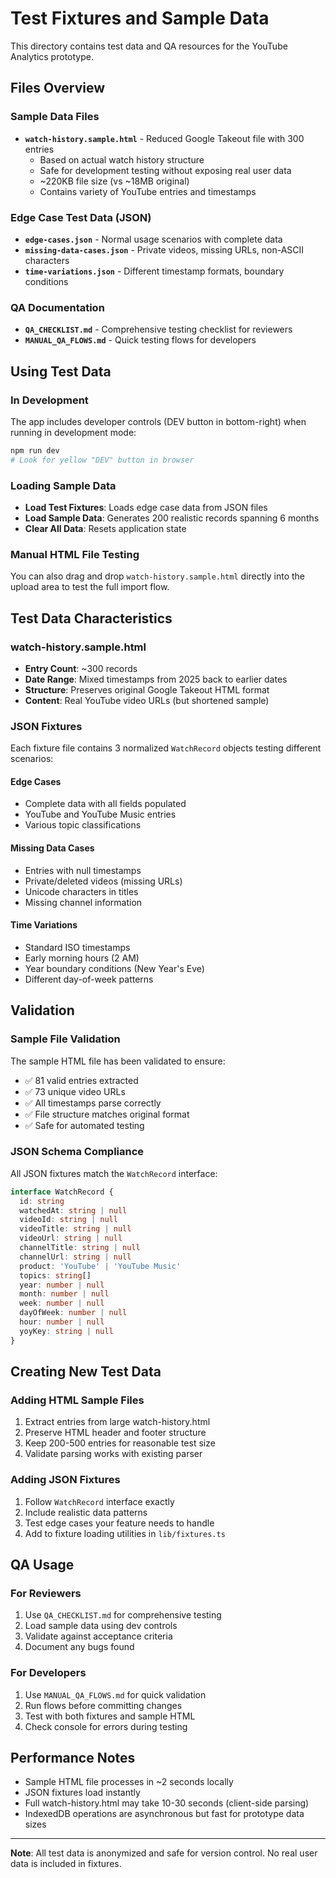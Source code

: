 # Test Fixtures and Sample Data

This directory contains test data and QA resources for the YouTube Analytics prototype.

## Files Overview

### Sample Data Files
- **`watch-history.sample.html`** - Reduced Google Takeout file with 300 entries
  - Based on actual watch history structure
  - Safe for development testing without exposing real user data
  - ~220KB file size (vs ~18MB original)
  - Contains variety of YouTube entries and timestamps

### Edge Case Test Data (JSON)
- **`edge-cases.json`** - Normal usage scenarios with complete data
- **`missing-data-cases.json`** - Private videos, missing URLs, non-ASCII characters
- **`time-variations.json`** - Different timestamp formats, boundary conditions

### QA Documentation
- **`QA_CHECKLIST.md`** - Comprehensive testing checklist for reviewers
- **`MANUAL_QA_FLOWS.md`** - Quick testing flows for developers

## Using Test Data

### In Development
The app includes developer controls (DEV button in bottom-right) when running in development mode:

```bash
npm run dev
# Look for yellow "DEV" button in browser
```

### Loading Sample Data
- **Load Test Fixtures**: Loads edge case data from JSON files
- **Load Sample Data**: Generates 200 realistic records spanning 6 months
- **Clear All Data**: Resets application state

### Manual HTML File Testing
You can also drag and drop `watch-history.sample.html` directly into the upload area to test the full import flow.

## Test Data Characteristics

### watch-history.sample.html
- **Entry Count**: ~300 records
- **Date Range**: Mixed timestamps from 2025 back to earlier dates
- **Structure**: Preserves original Google Takeout HTML format
- **Content**: Real YouTube video URLs (but shortened sample)

### JSON Fixtures
Each fixture file contains 3 normalized `WatchRecord` objects testing different scenarios:

#### Edge Cases
- Complete data with all fields populated
- YouTube and YouTube Music entries
- Various topic classifications

#### Missing Data Cases  
- Entries with null timestamps
- Private/deleted videos (missing URLs)
- Unicode characters in titles
- Missing channel information

#### Time Variations
- Standard ISO timestamps
- Early morning hours (2 AM)
- Year boundary conditions (New Year's Eve)
- Different day-of-week patterns

## Validation

### Sample File Validation
The sample HTML file has been validated to ensure:
- ✅ 81 valid entries extracted 
- ✅ 73 unique video URLs
- ✅ All timestamps parse correctly
- ✅ File structure matches original format
- ✅ Safe for automated testing

### JSON Schema Compliance
All JSON fixtures match the `WatchRecord` interface:
```typescript
interface WatchRecord {
  id: string
  watchedAt: string | null
  videoId: string | null
  videoTitle: string | null
  videoUrl: string | null
  channelTitle: string | null
  channelUrl: string | null
  product: 'YouTube' | 'YouTube Music'
  topics: string[]
  year: number | null
  month: number | null
  week: number | null
  dayOfWeek: number | null
  hour: number | null
  yoyKey: string | null
}
```

## Creating New Test Data

### Adding HTML Sample Files
1. Extract entries from large watch-history.html
2. Preserve HTML header and footer structure
3. Keep 200-500 entries for reasonable test size
4. Validate parsing works with existing parser

### Adding JSON Fixtures
1. Follow `WatchRecord` interface exactly
2. Include realistic data patterns
3. Test edge cases your feature needs to handle
4. Add to fixture loading utilities in `lib/fixtures.ts`

## QA Usage

### For Reviewers
1. Use `QA_CHECKLIST.md` for comprehensive testing
2. Load sample data using dev controls
3. Validate against acceptance criteria
4. Document any bugs found

### For Developers  
1. Use `MANUAL_QA_FLOWS.md` for quick validation
2. Run flows before committing changes
3. Test with both fixtures and sample HTML
4. Check console for errors during testing

## Performance Notes

- Sample HTML file processes in ~2 seconds locally
- JSON fixtures load instantly
- Full watch-history.html may take 10-30 seconds (client-side parsing)
- IndexedDB operations are asynchronous but fast for prototype data sizes

---

**Note**: All test data is anonymized and safe for version control. No real user data is included in fixtures.